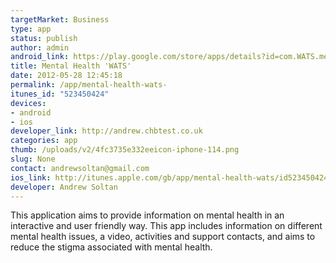 ```yaml
--- 
targetMarket: Business
type: app
status: publish
author: admin
android_link: https://play.google.com/store/apps/details?id=com.WATS.mentalhealth
title: Mental Health 'WATS'
date: 2012-05-28 12:45:18
permalink: /app/mental-health-wats-
itunes_id: "523450424"
devices: 
- android
- ios
developer_link: http://andrew.chbtest.co.uk
categories: app
thumb: /uploads/v2/4fc3735e332eeicon-iphone-114.png
slug: None
contact: andrewsoltan@gmail.com
ios_link: http://itunes.apple.com/gb/app/mental-health-wats/id523450424?mt=8
developer: Andrew Soltan
---
```



This application aims to provide information on mental health in an interactive and user friendly way. This app includes information on different mental health issues, a video, activities and support contacts, and aims to reduce the stigma associated with mental health.

